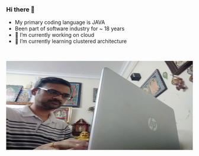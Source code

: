 ### Hi there 👋
- My primary coding language is JAVA
- Been part of software industry for ~ 18 years
- 🔭 I’m currently working on cloud
- 🌱 I’m currently learning clustered architecture
<br>
<p>
    <img src="cover.jpg" width="800" height="240" />
</p>
<!--
**kannanve/kannanve** is a ✨ _special_ ✨ repository because its `README.md` (this file) appears on your GitHub profile.

Here are some ideas to get you started:
- 🔭 I’m currently working on ...
- 🌱 I’m currently learning ...
- 👯 I’m looking to collaborate on ...
- 🤔 I’m looking for help with ...
- 💬 Ask me about ...
- 📫 How to reach me: ...
- 😄 Pronouns: ...
- ⚡ Fun fact: ...
-->
